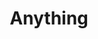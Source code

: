 ---
pid: LS159
title: Anything
location_transcription: 11th and Emily St
zipcode: '19148'
outside_phl: 
neighborhood: Whitman,Pennsport,South Philadelphia
age: '38'
age_range: 30-39
instagram: 
image_file_name: LS_159.jpg
proposal_transcription: 
topic: Unknown
topic_summary: '0'
type: Sculpture Statue
keywords_other: 
credit: Meg
image_labels: 
twitter: 
facebook: 
permalink: "/monuments/ls159/"
layout: item-page
---
